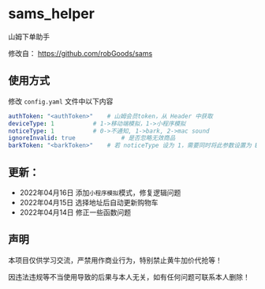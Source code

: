 # sams_helper

山姆下单助手

修改自： https://github.com/robGoods/sams

## 使用方式

修改 `config.yaml` 文件中以下内容

```yaml
authToken: "<authToken>"	# 山姆会员token，从 Header 中获取
deviceType: 1			# 1->移动端模拟，1->小程序模拟
noticeType: 1			# 0->不通知, 1->bark, 2->mac sound
ignoreInvalid: true             # 是否忽略无效商品
barkToken: "<barkToken>"	# 若 noticeType 设为 1，需要同时将此参数设置为 Bark 通知 token
```


## 更新：

- 2022年04月16日 添加`小程序模拟`模式，修复逻辑问题
- 2022年04月15日 选择地址后自动更新购物车
- 2022年04月14日 修正一些函数问题

## 声明

本项目仅供学习交流，严禁用作商业行为，特别禁止黄牛加价代抢等！

因违法违规等不当使用导致的后果与本人无关，如有任何问题可联系本人删除！
